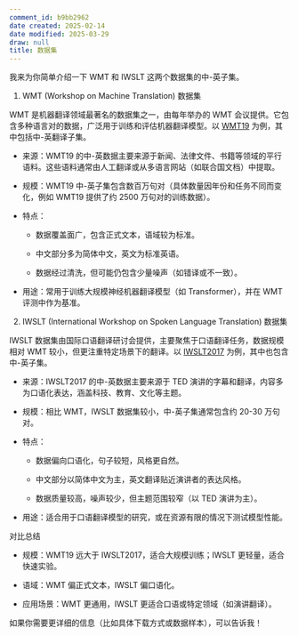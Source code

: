 ```yaml
---
comment_id: b9bb2962
date created: 2025-02-14
date modified: 2025-03-29
draw: null
title: 数据集
---
```

我来为你简单介绍一下 WMT 和 IWSLT 这两个数据集的中-英子集。

1. WMT (Workshop on Machine Translation) 数据集

WMT 是机器翻译领域最著名的数据集之一，由每年举办的 WMT 会议提供。它包含多种语言对的数据，广泛用于训练和评估机器翻译模型。以 [WMT19](https://huggingface.co/datasets/wmt19) 为例，其中包括中-英翻译子集。

- 来源：WMT19 的中-英数据主要来源于新闻、法律文件、书籍等领域的平行语料。这些语料通常由人工翻译或从多语言网站（如联合国文档）中提取。
    
- 规模：WMT19 中-英子集包含数百万句对（具体数量因年份和任务不同而变化，例如 WMT19 提供了约 2500 万句对的训练数据）。
    
- 特点：
    
    - 数据覆盖面广，包含正式文本，语域较为标准。
        
    - 中文部分多为简体中文，英文为标准英语。
        
    - 数据经过清洗，但可能仍包含少量噪声（如错译或不一致）。
        
- 用途：常用于训练大规模神经机器翻译模型（如 Transformer），并在 WMT 评测中作为基准。
    

2. IWSLT (International Workshop on Spoken Language Translation) 数据集

IWSLT 数据集由国际口语翻译研讨会提供，主要聚焦于口语翻译任务，数据规模相对 WMT 较小，但更注重特定场景下的翻译。以 [IWSLT2017](https://huggingface.co/datasets/iwslt2017) 为例，其中也包含中-英子集。

- 来源：IWSLT2017 的中-英数据主要来源于 TED 演讲的字幕和翻译，内容多为口语化表达，涵盖科技、教育、文化等主题。
    
- 规模：相比 WMT，IWSLT 数据集较小，中-英子集通常包含约 20-30 万句对。
    
- 特点：
    
    - 数据偏向口语化，句子较短，风格更自然。
        
    - 中文部分以简体中文为主，英文翻译贴近演讲者的表达风格。
        
    - 数据质量较高，噪声较少，但主题范围较窄（以 TED 演讲为主）。
        
- 用途：适合用于口语翻译模型的研究，或在资源有限的情况下测试模型性能。
    

对比总结

- 规模：WMT19 远大于 IWSLT2017，适合大规模训练；IWSLT 更轻量，适合快速实验。
    
- 语域：WMT 偏正式文本，IWSLT 偏口语化。
    
- 应用场景：WMT 更通用，IWSLT 更适合口语或特定领域（如演讲翻译）。
    

如果你需要更详细的信息（比如具体下载方式或数据样本），可以告诉我！
